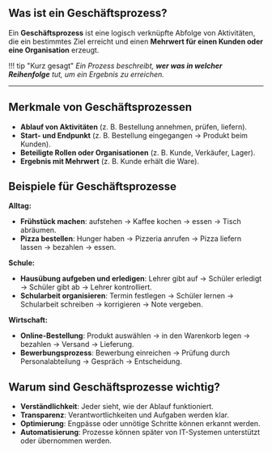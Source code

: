 ## Was ist ein Geschäftsprozess?

Ein **Geschäftsprozess** ist eine logisch verknüpfte Abfolge von Aktivitäten,  
die ein bestimmtes Ziel erreicht und einen **Mehrwert für einen Kunden oder eine Organisation** erzeugt. 

!!! tip "Kurz gesagt"
    *Ein Prozess beschreibt, **wer was in welcher Reihenfolge** tut, um ein Ergebnis zu erreichen.*

---

## Merkmale von Geschäftsprozessen

- **Ablauf von Aktivitäten** (z. B. Bestellung annehmen, prüfen, liefern).  
- **Start- und Endpunkt** (z. B. Bestellung eingegangen → Produkt beim Kunden).  
- **Beteiligte Rollen oder Organisationen** (z. B. Kunde, Verkäufer, Lager).  
- **Ergebnis mit Mehrwert** (z. B. Kunde erhält die Ware).  

## Beispiele für Geschäftsprozesse

**Alltag:**

- **Frühstück machen**: aufstehen → Kaffee kochen → essen → Tisch abräumen.  
- **Pizza bestellen**: Hunger haben → Pizzeria anrufen → Pizza liefern lassen → bezahlen → essen.  

**Schule:**

- **Hausübung aufgeben und erledigen**: Lehrer gibt auf → Schüler erledigt → Schüler gibt ab → Lehrer kontrolliert.  
- **Schularbeit organisieren**: Termin festlegen → Schüler lernen → Schularbeit schreiben → korrigieren → Note vergeben.  

**Wirtschaft:**

- **Online-Bestellung**: Produkt auswählen → in den Warenkorb legen → bezahlen → Versand → Lieferung.  
- **Bewerbungsprozess**: Bewerbung einreichen → Prüfung durch Personalabteilung → Gespräch → Entscheidung.

## Warum sind Geschäftsprozesse wichtig?

- **Verständlichkeit**: Jeder sieht, wie der Ablauf funktioniert.  
- **Transparenz**: Verantwortlichkeiten und Aufgaben werden klar.  
- **Optimierung**: Engpässe oder unnötige Schritte können erkannt werden.  
- **Automatisierung**: Prozesse können später von IT-Systemen unterstützt oder übernommen werden.

